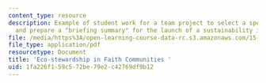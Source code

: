 ```yaml
---
content_type: resource
description: Example of student work for a team project to select a specific organization
  and prepare a "briefing summary" for the launch of a sustainability initiative.
file: /media/https%3A/open-learning-course-data-rc.s3.amazonaws.com/15-972-professional-seminar-in-sustainability-spring-2010/1fa226f159c572be79e2c42769df9b12_MIT15_972S10_pres06.pdf
file_type: application/pdf
resourcetype: Document
title: 'Eco-stewardship in Faith Communities '
uid: 1fa226f1-59c5-72be-79e2-c42769df9b12
---
```

